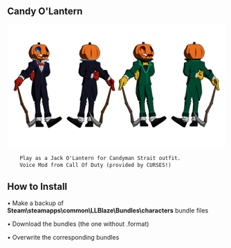 ## Candy O'Lantern
![](Workfiles/Render.png)

		Play as a Jack O'Lantern for Candyman Strait outfit.
		Voice Mod from Call Of Duty (provided by CURSES!)
		
## How to Install
• Make a backup of **Steam\steamapps\common\LLBlaze\Bundles\characters** bundle files

• Download the bundles (the one without .format)

• Overwrite the corresponding bundles
